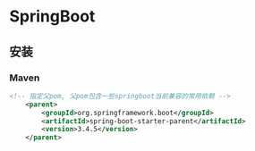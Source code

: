 # SpringBoot

## 安装

### Maven

```xml
<!-- 指定父pom, 父pom包含一些springboot当前兼容的常用依赖 -->
	<parent>
		<groupId>org.springframework.boot</groupId>
		<artifactId>spring-boot-starter-parent</artifactId>
		<version>3.4.5</version>
	</parent>
```
